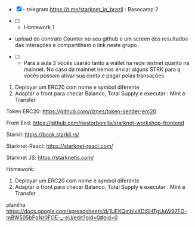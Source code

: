 - [x] – telegram https://t.me/starknet_in_brazil : Basecamp 2

- [ ] - Homework 1
- upload do contrato Counter no seu github e um screen dos resultados das interações e compartilhem o link neste grupo .

- [ ] - Para a aula 3 vocês usarão tanto a wallet na rede testnet quanto na mainnet.
    No caso da mainnet iremos enviar alguns STRK para q vocês possam ativar sua conta e pagar pelas transações.

1. Deployar um ERC20 com nome e symbol diferente
2. Adaptar o front para checar Balanco, Total Supply e executar : Mint e Transfer

Token ERC20: https://github.com/dznes/token-sender-erc20

Front End: https://github.com/nestorbonilla/starknet-workshop-frontend

Starkli: https://book.starkli.rs/

Starknet-React: https://starknet-react.com/

Starknet JS: https://starknetjs.com/

Homework:

1. Deployar um ERC20 com nome e symbol diferente
2. Adaptar o front para checar Balanco, Total Supply e executar : Mint e Transfer

planilha https://docs.google.com/spreadsheets/d/1UEKQmblxXDlSHTgUuW97FO-mBW505bPgNr0FOE-_-eU/edit?gid=0#gid=0
